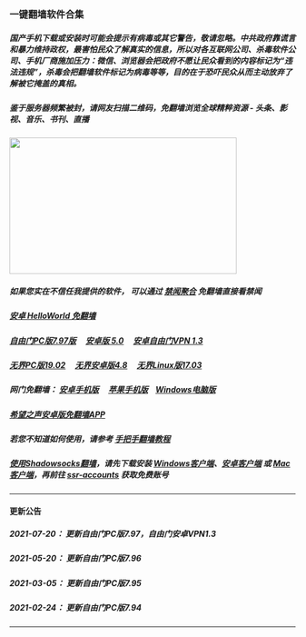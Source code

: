 ### 一键翻墙软件合集

##### 国产手机下载或安装时可能会提示有病毒或其它警告，敬请忽略。中共政府靠谎言和暴力维持政权，最害怕民众了解真实的信息，所以对各互联网公司、杀毒软件公司、手机厂商施加压力：微信、浏览器会把政府不愿让民众看到的内容标记为“违法违规”，杀毒会把翻墙软件标记为病毒等等，目的在于恐吓民众从而主动放弃了解被它掩盖的真相。


##### 鉴于服务器频繁被封，请网友扫描二维码，免翻墙浏览全球精粹资源 - 头条、影视、音乐、书刊、直播
<img src="http://gfw-breaker.win/videos/ogate.jpg" width="400px" height="240px"/>

##### 如果您实在不信任我提供的软件， 可以通过 [禁闻聚合](https://github.com/gfw-breaker/banned-news3/blob/master/README.md) 免翻墙直接看禁闻

##### [安卓 HelloWorld 免翻墙](https://github.com/gfw-breaker/HelloWorld/blob/master/README.md)

##### <a href="http://45.63.99.126:10000/videos/sw/fg797p.zip" targe="_blank">自由门PC版7.97版</a> &nbsp;  &nbsp; <a href="http://45.63.99.126:10000/videos/sw/fgma50.apk" targe="_blank">安卓版 5.0</a>  &nbsp;  &nbsp; <a href="http://45.63.99.126:10000/videos/sw/fgvpn1.3.apk" targe="_blank">安卓自由门VPN 1.3</a>

##### <a href="http://45.63.99.126:10000/videos/sw/u1902.zip" targe="_blank">无界PC版19.02</a> &nbsp;  &nbsp; <a href="http://45.63.99.126:10000/videos/sw/um4.8.apk" targe="_blank">无界安卓版4.8</a> &nbsp;  &nbsp; <a href="http://45.63.99.126:10000/videos/sw/ul" targe="_blank">无界Linux版17.03</a>

##### 网门免翻墙： <a href="http://45.63.99.126:10000/videos/sw/oGate.apk" target="_blank">安卓手机版</a>  &nbsp;  &nbsp; <a href="https://testflight.apple.com/join/x1bytm91" target="_blank">苹果手机版</a>&nbsp;  &nbsp; <a href="https://cdn.jsdelivr.net/gh/opipe/up/oGate.zip" target="_blank">Windows电脑版</a>

##### <a href="http://45.63.99.126:10000/videos/sw/oHopea.apk" targe="_blank">希望之声安卓版免翻墙APP</a>

##### 若您不知道如何使用，请参考 [手把手翻墙教程](https://github.com/gfw-breaker/guides/wiki)

##### [使用Shadowsocks翻墙](https://github.com/gfw-breaker/guides/wiki)，请先下载安装 [Windows客户端](http://45.63.99.126:10000/videos/sw/Shadowsocks-4.1.6.zip?raw=true)、[安卓客户端](http://45.63.99.126:10000/videos/sw/shadowsocks--universal-4.7.4.apk?raw=true) 或 [Mac客户端](http://45.63.99.126:10000/videos/sw/ShadowsocksX-NG.app.1.8.2.zip?raw=true)，再前往 [ssr-accounts](https://github.com/gfw-breaker/ssr-accounts) 获取免费账号

-----
#### 更新公告

##### 2021-07-20： 更新自由门PC版7.97，自由门安卓VPN1.3
##### 2021-05-20： 更新自由门PC版7.96
##### 2021-03-05： 更新自由门PC版7.95
##### 2021-02-24： 更新自由门PC版7.94


----

<img src='http://gfw-breaker.win/nogfw.md' width='0px' height='0px'/>

